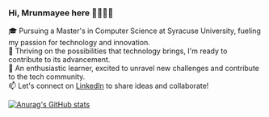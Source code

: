 ### Hi, Mrunmayee here 🙋‍♀️👩‍💻
🎓 Pursuing a Master's in Computer Science at Syracuse University, fueling my passion for technology and innovation.                                                           
🚀 Thriving on the possibilities that technology brings, I'm ready to contribute to its advancement.                                            
🌱 An enthusiastic learner, excited to unravel new challenges and contribute to the tech community.                        
📫 Let's connect on [LinkedIn](https://www.linkedin.com/in/mrunmayee-jakate-2a15711bb/) to share ideas and collaborate! 

[![Anurag's GitHub stats](https://github-readme-stats.vercel.app/api?username=mrunmayee9601&theme=dark&show_icons=true)](https://github.com/anuraghazra/github-readme-stats)


